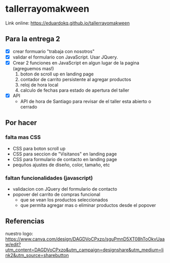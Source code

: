 # tallerrayomakween

Link online: https://eduardokq.github.io/tallerrayomakween

## Para la entrega 2
- [x] crear formuario "trabaja con nosotros"
- [x] validar el formulario con JavaScript. Usar JQuery.
- [x] Crear 2 funciones en JavaScript en algun lugar de la pagina (agreguemos mas!)
    1. boton de scroll up en landing page
    2. contador de carrito persistente al agregar productos
    3. reloj de hora local
    4. calculo de fechas para estado de apertura del taller
- [x] API
    - API de hora de Santiago para revisar de el taller esta abierto o cerrado

## Por hacer

### falta mas CSS
- CSS para boton scroll up
- CSS para seccion de "Visitanos" en landing page
- CSS para formulario de contacto en landing page
- pequños ajustes de diseño, color, tamaño, etc

### faltan funcionalidades (javascript)
- validacion con JQuery del formulario de contacto
- popover del carrito de compras funcional
    - que se vean los productos seleccionados
    - que permita agregar mas o eliminar productos desde el popover

## Referencias
nuestro logo:
https://www.canva.com/design/DAGDVoCPxzo/sguPmnD5XT08hToOkvUaaw/edit?utm_content=DAGDVoCPxzo&utm_campaign=designshare&utm_medium=link2&utm_source=sharebutton

